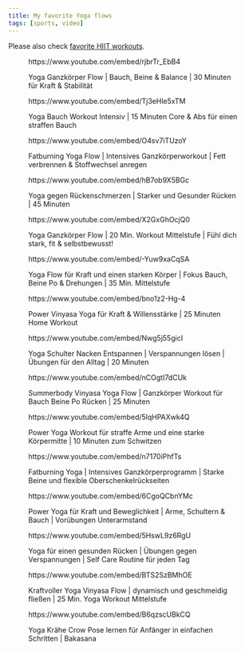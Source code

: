 ```yaml
---
title: My favorite Yoga flows
tags: [sports, video]
---
```

Please also check [favorite HIIT workouts](/2021-07-09-hiit-workouts/).

<figure>
<p>https://www.youtube.com/embed/rjbrTr_EbB4</p>
<figcaption>Yoga Ganzkörper Flow | Bauch, Beine & Balance | 30 Minuten für Kraft & Stabilität</figcaption>
</figure>

<figure>
<p>https://www.youtube.com/embed/Tj3eHle5xTM</p>
<figcaption>Yoga Bauch Workout Intensiv | 15 Minuten Core & Abs für einen straffen Bauch</figcaption>
</figure>

<figure>
<p>https://www.youtube.com/embed/O4sv7iTUzoY</p>
<figcaption>Fatburning Yoga Flow | Intensives Ganzkörperworkout | Fett verbrennen & Stoffwechsel anregen</figcaption>
</figure>

<figure>
<p>https://www.youtube.com/embed/hB7ob9X5BGc</p>
<figcaption>Yoga gegen Rückenschmerzen | Starker und Gesunder Rücken | 45 Minuten</figcaption>
</figure>

<figure>
<p>https://www.youtube.com/embed/X2GxGhOcjQ0</p>
<figcaption>Yoga Ganzkörper Flow | 20 Min. Workout Mittelstufe | Fühl dich stark, fit & selbstbewusst!</figcaption>
</figure>

<figure>
<p>https://www.youtube.com/embed/-Yuw9xaCqSA</p>
<figcaption>Yoga Flow für Kraft und einen starken Körper | Fokus Bauch, Beine Po & Drehungen | 35 Min. Mittelstufe</figcaption>
</figure>

<figure>
<p>https://www.youtube.com/embed/bno1z2-Hg-4</p>
<figcaption>Power Vinyasa Yoga für Kraft & Willensstärke | 25 Minuten Home Workout</figcaption>
</figure>

<figure>
<p>https://www.youtube.com/embed/Nwg5j55gicI</p>
<figcaption>Yoga Schulter Nacken Entspannen | Verspannungen lösen | Übungen für den Alltag | 20 Minuten</figcaption>
</figure>

<figure>
<p>https://www.youtube.com/embed/nCOgtI7dCUk</p>
<figcaption>Summerbody Vinyasa Yoga Flow | Ganzkörper Workout für Bauch Beine Po Rücken | 25 Minuten</figcaption>
</figure>

<figure>
<p>https://www.youtube.com/embed/5lqHPAXwk4Q</p>
<figcaption>Power Yoga Workout für straffe Arme und eine starke Körpermitte | 10 Minuten zum Schwitzen</figcaption>
</figure>

<figure>
<p>https://www.youtube.com/embed/n7170iPhfTs</p>
<figcaption>Fatburning Yoga | Intensives Ganzkörperprogramm | Starke Beine und flexible Oberschenkelrückseiten</figcaption>
</figure>

<figure>
<p>https://www.youtube.com/embed/6CgoQCbnYMc</p>
<figcaption>Power Yoga für Kraft und Beweglichkeit | Arme, Schultern & Bauch | Vorübungen Unterarmstand</figcaption>
</figure>

<figure>
<p>https://www.youtube.com/embed/5HswL9z6RgU</p>
<figcaption>Yoga für einen gesunden Rücken | Übungen gegen Verspannungen | Self Care Routine für jeden Tag</figcaption>
</figure>

<figure>
<p>https://www.youtube.com/embed/BTS2SzBMhOE</p>
<figcaption>Kraftvoller Yoga Vinyasa Flow | dynamisch und geschmeidig fließen | 25 Min. Yoga Workout Mittelstufe</figcaption>
</figure>

<figure>
<p>https://www.youtube.com/embed/B6qzscUBkCQ</p>
<figcaption>Yoga Krähe Crow Pose lernen für Anfänger in einfachen Schritten | Bakasana</figcaption>
</figure>

